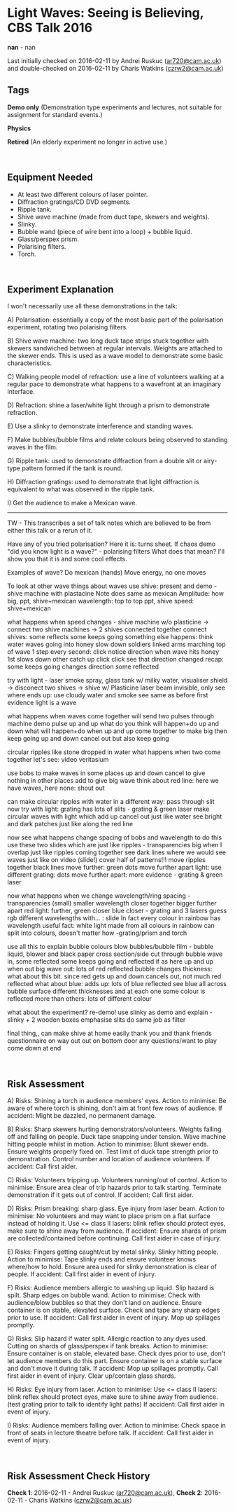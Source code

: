 # Light Waves: Seeing is Believing, CBS Talk 2016

**nan** - nan

Last initially checked on 2016-02-11 by Andrei Ruskuc (ar720@cam.ac.uk) and double-checked on 2016-02-11 by Charis Watkins (czrw2@cam.ac.uk)

## Tags
<!--- Start Tags (DO NOT REMOVE THIS COMMENT) --->

**Demo only** (Demonstration type experiments and lectures, not suitable for assignment for standard events.)

**Physics**

**Retired** (An elderly experiment no longer in active use.)
<!--- End Tags (DO NOT REMOVE THIS COMMENT) --->

<br/>

## Equipment Needed 
- At least two different colours of laser pointer.
- Diffraction gratings/CD DVD segments.
- Ripple tank.
- Shive wave machine (made from duct tape, skewers and weights).
- Slinky.
- Bubble wand (piece of wire bent into a loop) + bubble liquid.
- Glass/perspex prism.
- Polarising filters.
- Torch.

<br/>

## Experiment Explanation 

I won't necessarily use all these demonstrations in the talk:

A) Polarisation: essentially a copy of the most basic part of the polarisation experiment, rotating two polarising filters.

B) Shive wave machine: two long duck tape strips stuck together with skewers sandwiched between at regular intervals. Weights are attached to the skewer ends. This is used as a wave model to demonstrate some basic characteristics.

C) Walking people model of refraction: use a line of volunteers walking at a regular pace to demonstrate what happens to a wavefront at an imaginary interface.

D) Refraction: shine a laser/white light through a prism to demonstrate refraction.

E) Use a slinky to demonstrate interference and standing waves.

F) Make bubbles/bubble films and relate colours being observed to standing waves in the film.

G) Ripple tank: used to demonstrate diffraction from a double slit or airy-type pattern formed if the tank is round.

H) Diffraction gratings: used to demonstrate that light diffraction is equivalent to what was observed in the ripple tank.

I) Get the audience to make a Mexican wave.

-------------------------------------------------------------------------------------------------------------------------
TW - This transcribes a set of talk notes which are believed to be from either this talk or a rerun of it. 

Have any of you tried polarisation?
Here it is: turns sheet.
If chaos demo "did you know light is a wave?" - polarising filters
What does that mean?
I'll show you that it is and some cool effects.

Examples of wave?
Do mexican (hands)
Move energy, no one moves

To look at other wave things about waves use shive: present and demo - shive machine with plastacine
Note does same as mexican
Amplitude: how big, ppt, shive+mexican
wavelength: top to top ppt, shive
speed: shive+mexican

what happens when speed changes - shive machine w/o plasticine -> connect two shive machines -> 2 shives connected together
connect shives: some reflects some keeps going
something else happens: think water waves going into honey slow down
soldiers linked arms marching top of wave
1 step every second: click notice direction
when wave hits honey 1st slows down other catch up
click click see that direction changed
recap: some keeps going changes direction some reflected

try with light - laser smoke spray, glass tank w/ milky water, visualiser shield -> disconect two shives -> shive w/ Plasticine
laser beam invisible, only see where ends up: use cloudy water and smoke
see same as before
first evidence light is a wave

what happens when waves come together
will send two pulses through machine demo pulse
up and up what do you think will happen+do
up and down what will happen+do
when up and up come together to make big then keep going
up and down cancel out but also keep going

circular ripples like stone dropped in water
what happens when two come together 
let's see: video veritasium

use bobs to make waves
in some places up and down cancel to give nothing
in other places add to give big wave
think about red line: here we have waves, here none: shout out

can make circular ripples with water in a different way: pass through slit
now try with light: grating has lots of slits - grating & green laser
make circular waves with light which add up cancel out just like water
see bright and dark patches just like along the red line

now see what happens change spacing of bobs and wavelength
to do this use these two slides which are just like ripples - transparencies big
when I overlap just like ripples coming together
see dark lines where we would see waves just like on video (slide!)
cover half of patterns!!!
move ripples together black lines move further: green dots move further apart
light: use different grating: dots move further apart: more evidence - grating & green laser

now what happens when we change wavelength/ring spacing - transparencies (small)
smaller wavelength closer together bigger further apart
red light: further, green closer blue closer - grating and 3 lasers
guess rgb different wavelengths with... : slide
In fact every colour in rainbow has wavelength
useful fact: white light made from all colours in rainbow
can split into colours, doesn't matter how -grating/prism and torch

use all this to explain bubble colours
blow bubbles/bubble film - bubble liquid, blower and black paper
cross section/side cut through bubble
wave in, some reflected some keeps going and reflected
if as here up and up when out big wave out: lots of red reflected 
bubble changes thickness: what about this bit.
since red gets up and down:cancels out, not much red reflected
what about blue: adds up: lots of blue reflected see blue
all across bubble surface different thicknesses and at each one some colour is reflected more than others: lots of different colour

what about the experiment? re-demo!
use slinky as demo and explain - slinky + 2 wooden boxes
emphasise slits do same job as filter

final thing,, can make shive at home easily
thank you and thank friends
questionnaire on way out
out on bottom door
any questions/want to play come down at end



<br/>

## Risk Assessment

A)
Risks:
Shining a torch in audience members' eyes.
Action to minimise:
Be aware of where torch is shining, don't aim at front few rows of audience.
If accident:
Might be dazzled, no permanent damage.

B)
Risks:
Sharp skewers hurting demonstrators/volunteers.
Weights falling off and falling on people.
Duck tape snapping under tension.
Wave machine hitting people whilst in motion.
Action to minimise:
Blunt skewer ends.
Ensure weights properly fixed on.
Test limit of duck tape strength prior to demonstration.
Control number and location of audience volunteers.
If accident:
Call first aider.

C)
Risks:
Volunteers tripping up.
Volunteers running/out of control.
Action to minimise:
Ensure area clear of trip hazards prior to talk starting.
Terminate demonstration if it gets out of control.
If accident:
Call first aider.

D)
Risks:
Prism breaking: sharp glass.
Eye injury from laser beam.
Action to minimise:
No volunteers and may want to place prism on a flat surface instead of holding it.
Use <= class II lasers: blink reflex should protect eyes, make sure to shine away from audience.
If accident:
Ensure shards of prism are collected/contained before continuing.
Call first aider in case of injury.

E)
Risks:
Fingers getting caught/cut by metal slinky.
Slinky hitting people.
Action to minimise:
Tape slinky ends and ensure volunteer knows where/how to hold.
Ensure area used for slinky demonstration is clear of people.
If accident:
Call first aider in event of injury.

F)
Risks:
Audience members allergic to washing up liquid.
Slip hazard is spilt.
Sharp edges on bubble wand.
Action to minimise:
Check with audience/blow bubbles so that they don't land on audience.
Ensure container is on stable, elevated surface.
Check and tape any sharp edges prior to use.
If accident:
Call first aider in event of injury.
Mop up spillages promptly.

G)
Risks:
Slip hazard if water split.
Allergic reaction to any dyes used.
Cutting on shards of glass/perspex if tank breaks.
Action to minimise:
Ensure container is on stable, elevated base.
Check dyes prior to use, don't let audience members do this part.
Ensure container is on a stable surface and don't move it during talk.
If accident:
Mop up spillages promptly.
Call first aider in event of injury.
Clear up/contain glass shards.

H)
Risks:
Eye injury from laser.
Action to minimise:
Use <= class II lasers: blink reflex should protect eyes, make sure to shine away from audience.
(test grating prior to talk to identify light paths)
If accident:
Call first aider in event of injury.

I)
Risks:
Audience members falling over.
Action to minimise:
Check space in front of seats in lecture theatre before talk.
If accident:
Call first aider in event of injury.

<br/>

## Risk Assessment Check History 

**Check 1**: 2016-02-11 - Andrei Ruskuc (ar720@cam.ac.uk), **Check 2**: 2016-02-11 - Charis Watkins (czrw2@cam.ac.uk)
